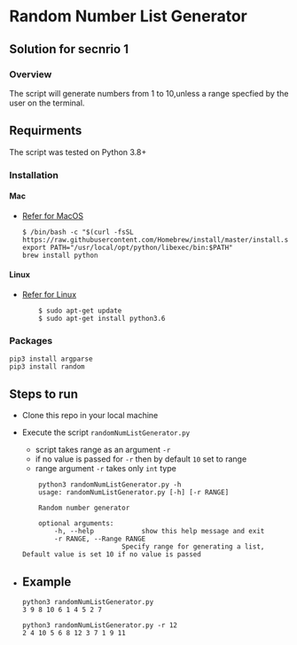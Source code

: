 # Random Number List Generator

## Solution for secnrio 1

### Overview

The script will generate numbers from 1 to 10,unless a range specfied by the user on the terminal.

## Requirments

The script was tested on Python 3.8+

### Installation
#### Mac
- [Refer for MacOS](https://docs.python-guide.org/starting/install3/osx/)
    ```
    $ /bin/bash -c "$(curl -fsSL https://raw.githubusercontent.com/Homebrew/install/master/install.sh)"
    export PATH="/usr/local/opt/python/libexec/bin:$PATH"
    brew install python
   ```
#### Linux
- [Refer for Linux](https://docs.python-guide.org/starting/install3/linux/)
    ```
        $ sudo apt-get update
        $ sudo apt-get install python3.6
    ```
### Packages
``` 
pip3 install argparse
pip3 install random
```

## Steps to run

- Clone this repo in your local machine
- Execute the script `randomNumListGenerator.py`
    - script takes range as an argument `-r`
    - if no value is passed for `-r` then by default `10` set to range
    - range argument `-r` takes only `int` type  

    ```
        python3 randomNumListGenerator.py -h
        usage: randomNumListGenerator.py [-h] [-r RANGE]
    
        Random number generator
    
        optional arguments:
            -h, --help            show this help message and exit
            -r RANGE, --Range RANGE
                             Specify range for generating a list, Default value is set 10 if no value is passed
    ``` 
- ## Example
    ```
    python3 randomNumListGenerator.py
    3 9 8 10 6 1 4 5 2 7
    ```
    ```
    python3 randomNumListGenerator.py -r 12
    2 4 10 5 6 8 12 3 7 1 9 11
    ```